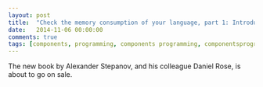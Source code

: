 ```yaml
---
layout: post
title:  "Check the memory consumption of your language, part 1: Introduction"
date:   2014-11-06 00:00:00
comments: true
tags: [components, programming, components programming, componentsprogramming, stepanov, knuth, stroustrup, generic, genericprogramming, generic programming, genericity, concepts, math, mathematics, elements, eop, contracts, performance, c++, cpp, c, java, dotnet, c#, csharp, python, ruby, javascript, haskell, dlang, rust, golang, eiffel, templates, metaprogramming, book, fmgp]
---
```


The new book by Alexander Stepanov, and his colleague Daniel Rose, is about to go on sale.
